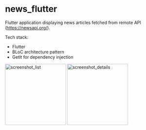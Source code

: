 # news_flutter

Flutter application displaying news articles fetched from remote API (https://newsapi.org/).

Tech stack:
- Flutter
- BLoC architecture pattern
- GetIt for dependency injection


<p float="left">
<img width="200" alt="screenshot_list" src="https://user-images.githubusercontent.com/6339642/147886108-11a4e458-8f8f-4890-af5d-fdd862acf75d.png">
<img width="200" alt="screenshot_details" src="https://user-images.githubusercontent.com/6339642/147886112-6a493d81-ec1e-4b90-be99-2f3993f8b081.png">
</p>
